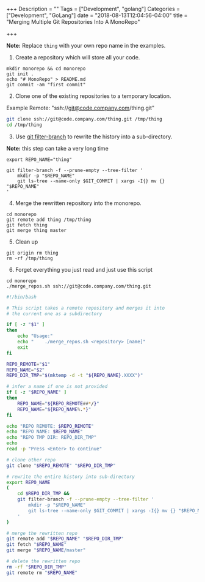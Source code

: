 +++
Description = ""
Tags = ["Development", "golang"]
Categories = ["Development", "GoLang"]
date = "2018-08-13T12:04:56-04:00"
title = "Merging Multiple Git Repositories Into A MonoRepo"

+++

**Note:** Replace `thing` with your own repo name in the examples.

1. Create a repository which will store all your code.

```
mkdir monorepo && cd monorepo
git init .
echo "# MonoRepo" > README.md
git commit -am "first commit"
```

2. Clone one of the existing repositories to a temporary location.

Example Remote: "ssh://git@code.company.com/thing.git"

``` sh
git clone ssh://git@code.company.com/thing.git /tmp/thing
cd /tmp/thing
```

3. Use [git filter-branch](https://git-scm.com/docs/git-filter-branch) to rewrite the history into a sub-directory.

**Note:** this step can take a very long time

```
export REPO_NAME="thing" 

git filter-branch -f --prune-empty --tree-filter '
    mkdir -p "$REPO_NAME"
    git ls-tree --name-only $GIT_COMMIT | xargs -I{} mv {} "$REPO_NAME"
'
```

4. Merge the rewritten repository into the monorepo.

```
cd monorepo
git remote add thing /tmp/thing
git fetch thing
git merge thing master
```

5. Clean up

```
git origin rm thing
rm -rf /tmp/thing
```

6. Forget everything you just read and just use this script


```
cd monorepo
./merge_repos.sh ssh://git@code.company.com/thing.git
```

``` sh
#!/bin/bash

# This script takes a remote repository and merges it into
# the current one as a subdirectory

if [ -z "$1" ]
then
    echo "Usage:"
    echo "    ./merge_repos.sh <repository> [name]"
    exit
fi

REPO_REMOTE="$1"
REPO_NAME="$2"
REPO_DIR_TMP="$(mktemp -d -t "${REPO_NAME}.XXXX")"

# infer a name if one is not provided
if [ -z "$REPO_NAME" ]
then
    REPO_NAME="${REPO_REMOTE##*/}"
    REPO_NAME="${REPO_NAME%.*}"
fi

echo "REPO REMOTE: $REPO_REMOTE"
echo "REPO NAME: $REPO_NAME"
echo "REPO TMP DIR: REPO_DIR_TMP"
echo
read -p "Press <Enter> to continue"

# clone other repo
git clone "$REPO_REMOTE" "$REPO_DIR_TMP"

# rewrite the entire history into sub-directory
export REPO_NAME
(
    cd $REPO_DIR_TMP &&
    git filter-branch -f --prune-empty --tree-filter '
        mkdir -p "$REPO_NAME"
        git ls-tree --name-only $GIT_COMMIT | xargs -I{} mv {} "$REPO_NAME"
    '
)

# merge the rewritten repo
git remote add "$REPO_NAME" "$REPO_DIR_TMP"
git fetch "$REPO_NAME"
git merge "$REPO_NAME/master"

# delete the rewritten repo
rm -rf "$REPO_DIR_TMP"
git remote rm "$REPO_NAME"
```
